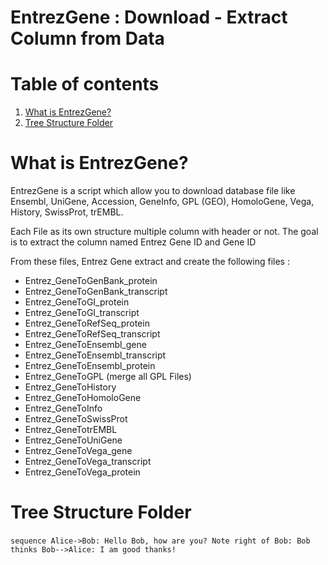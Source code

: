 EntrezGene : Download - Extract Column from Data
================================================

Table of contents
=================

1. [What is EntrezGene?](#what-is-EntrezGene)
2. [Tree Structure Folder](#tree-structure-folder)

What is EntrezGene?
===================

EntrezGene is a script which allow you to download database file like Ensembl, UniGene, Accession, GeneInfo, GPL (GEO), 
HomoloGene, Vega, History, SwissProt, trEMBL.

Each File as its own structure multiple column with header or not. The goal is to extract the column named Entrez Gene ID and Gene ID


From these files, Entrez Gene extract and create the following files :

- Entrez_GeneToGenBank_protein
- Entrez_GeneToGenBank_transcript
- Entrez_GeneToGI_protein
- Entrez_GeneToGI_transcript
- Entrez_GeneToRefSeq_protein
- Entrez_GeneToRefSeq_transcript
- Entrez_GeneToEnsembl_gene
- Entrez_GeneToEnsembl_transcript
- Entrez_GeneToEnsembl_protein
- Entrez_GeneToGPL (merge all GPL Files)
- Entrez_GeneToHistory
- Entrez_GeneToHomoloGene
- Entrez_GeneToInfo
- Entrez_GeneToSwissProt
- Entrez_GeneTotrEMBL
- Entrez_GeneToUniGene
- Entrez_GeneToVega_gene
- Entrez_GeneToVega_transcript
- Entrez_GeneToVega_protein

Tree Structure Folder
=====================

​```sequence
Alice->Bob: Hello Bob, how are you?
Note right of Bob: Bob thinks
Bob-->Alice: I am good thanks!
​```

